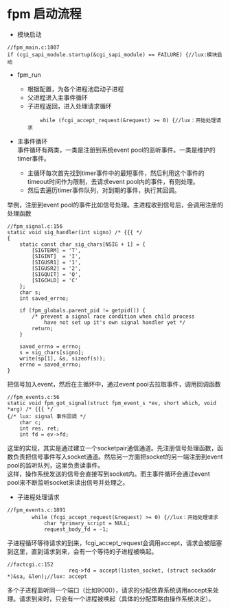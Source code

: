 # fpm 启动流程
* 模块启动
```
//fpm_main.c:1807
if (cgi_sapi_module.startup(&cgi_sapi_module) == FAILURE) {//lux:模块启动
```
* fpm_run
    * 根据配置，为各个进程池启动子进程
    * 父进程进入主事件循环
    * 子进程返回，进入处理请求循环
        ```
		    while (fcgi_accept_request(&request) >= 0) {//lux：开始处理请求
        ```
        
* 主事件循环  
事件循环有两类，一类是注册到系统event pool的监听事件。一类是维护的timer事件。
    * 主循环每次首先找到timer事件中的最短事件，然后利用这个事件的timeout时间作为限制，去请求event pool内的事件，有则处理。
    * 然后去遍历timer事件队列，对到期的事件，执行其回调。

举例，注册到event pool的事件比如信号处理。主进程收到信号后，会调用注册的处理函数
```
//fpm_signal.c:156
static void sig_handler(int signo) /* {{{ */
{
	static const char sig_chars[NSIG + 1] = {
		[SIGTERM] = 'T',
		[SIGINT]  = 'I',
		[SIGUSR1] = '1',
		[SIGUSR2] = '2',
		[SIGQUIT] = 'Q',
		[SIGCHLD] = 'C'
	};
	char s;
	int saved_errno;

	if (fpm_globals.parent_pid != getpid()) {
		/* prevent a signal race condition when child process
			have not set up it's own signal handler yet */
		return;
	}

	saved_errno = errno;
	s = sig_chars[signo];
	write(sp[1], &s, sizeof(s));
	errno = saved_errno;
}
```
把信号加入event，然后在主循环中，通过event pool去拉取事件，调用回调函数
```
//fpm_events.c:56
static void fpm_got_signal(struct fpm_event_s *ev, short which, void *arg) /* {{{ */
{/* lux: signal 事件回调 */
	char c;
	int res, ret;
	int fd = ev->fd;
```
这里的实现，其实是通过建立一个socketpair通信通道。先注册信号处理函数，函数负责把信号事件写入socket通道。然后另一方面把socket的另一端注册到event pool的监听队列，这里负责读事件。  
这样，操作系统发送的信号会直接写到socket内。而主事件循环会通过event pool来不断监听socket来读出信号并处理之。


* 子进程处理请求
```
//fpm_events.c:1891
		while (fcgi_accept_request(&request) >= 0) {//lux：开始处理请求
			char *primary_script = NULL;
			request_body_fd = -1;
```
子进程循环等待请求的到来，fcgi_accept_request会调用accept，请求会被阻塞到这里，直到请求到来，会有一个等待的子进程被唤起。
```
//factcgi.c:152
					req->fd = accept(listen_socket, (struct sockaddr *)&sa, &len);//lux: accept
```
多个子进程监听同一个端口（比如9000），请求的分配依靠系统调用accept来处理。请求到来时，只会有一个进程被唤起（具体的分配策略由操作系统决定）。
